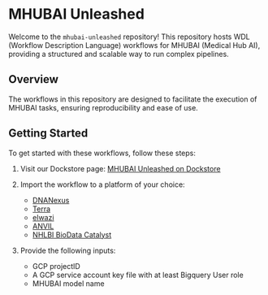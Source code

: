 # MHUBAI Unleashed

Welcome to the `mhubai-unleashed` repository! This repository hosts WDL (Workflow Description Language) workflows for MHUBAI (Medical Hub AI), providing a structured and scalable way to run complex pipelines.

## Overview

The workflows in this repository are designed to facilitate the execution of MHUBAI tasks, ensuring reproducibility and ease of use.

## Getting Started

To get started with these workflows, follow these steps:

1. Visit our Dockstore page: [MHUBAI Unleashed on Dockstore](https://dockstore.org/workflows/github.com/vkt1414/mhubai-unleashed/workflow:main?tab=info)

2. Import the workflow to a platform of your choice:
   - [DNANexus](https://www.dnanexus.com/)
   - [Terra](https://app.terra.bio/)
   - [elwazi](https://elwazi.org/)
   - [ANVIL](https://anvilproject.org/)
   - [NHLBI BioData Catalyst](https://biocatalyst.nhlbi.nih.gov/)

3. Provide the following inputs:
   - GCP projectID
   - A GCP service account key file with at least Bigquery User role
   - MHUBAI model name
